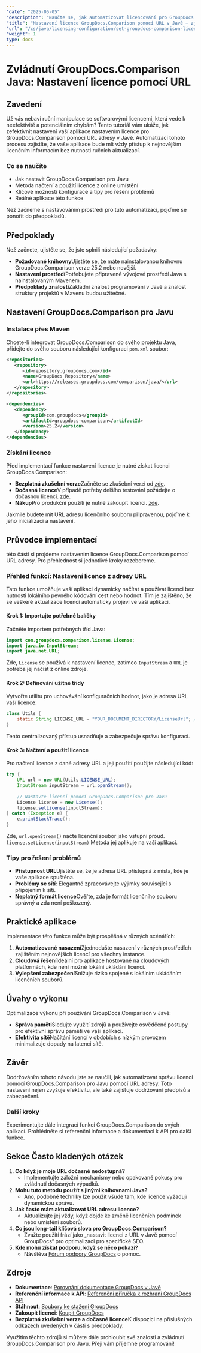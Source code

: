 ```yaml
---
"date": "2025-05-05"
"description": "Naučte se, jak automatizovat licencování pro GroupDocs.Comparison pomocí URL adresy v Javě. Zjednodušte si nastavení a zajistěte si vždy aktuální licence."
"title": "Nastavení licence GroupDocs.Comparison pomocí URL v Javě – zjednodušení automatizace licencování"
"url": "/cs/java/licensing-configuration/set-groupdocs-comparison-license-url-java/"
"weight": 1
type: docs
---
```

# Zvládnutí GroupDocs.Comparison Java: Nastavení licence pomocí URL

## Zavedení

Už vás nebaví ruční manipulace se softwarovými licencemi, která vede k neefektivitě a potenciálním chybám? Tento tutoriál vám ukáže, jak zefektivnit nastavení vaší aplikace nastavením licence pro GroupDocs.Comparison pomocí URL adresy v Javě. Automatizací tohoto procesu zajistíte, že vaše aplikace bude mít vždy přístup k nejnovějším licenčním informacím bez nutnosti ručních aktualizací.

### Co se naučíte
- Jak nastavit GroupDocs.Comparison pro Javu
- Metoda načtení a použití licence z online umístění
- Klíčové možnosti konfigurace a tipy pro řešení problémů
- Reálné aplikace této funkce

Než začneme s nastavováním prostředí pro tuto automatizaci, pojďme se ponořit do předpokladů.

## Předpoklady
Než začnete, ujistěte se, že jste splnili následující požadavky:

- **Požadované knihovny**Ujistěte se, že máte nainstalovanou knihovnu GroupDocs.Comparison verze 25.2 nebo novější.
- **Nastavení prostředí**Potřebujete připravené vývojové prostředí Java s nainstalovaným Mavenem.
- **Předpoklady znalostí**Základní znalost programování v Javě a znalost struktury projektů v Mavenu budou užitečné.

## Nastavení GroupDocs.Comparison pro Javu

### Instalace přes Maven
Chcete-li integrovat GroupDocs.Comparison do svého projektu Java, přidejte do svého souboru následující konfiguraci `pom.xml` soubor:

```xml
<repositories>
   <repository>
      <id>repository.groupdocs.com</id>
      <name>GroupDocs Repository</name>
      <url>https://releases.groupdocs.com/comparison/java/</url>
   </repository>
</repositories>

<dependencies>
   <dependency>
      <groupId>com.groupdocs</groupId>
      <artifactId>groupdocs-comparison</artifactId>
      <version>25.2</version>
   </dependency>
</dependencies>
```

### Získání licence
Před implementací funkce nastavení licence je nutné získat licenci GroupDocs.Comparison:
- **Bezplatná zkušební verze**Začněte se zkušební verzí od [zde](https://releases.groupdocs.com/comparison/java/).
- **Dočasná licence**V případě potřeby delšího testování požádejte o dočasnou licenci. [zde](https://purchase.groupdocs.com/temporary-license/).
- **Nákup**Pro produkční použití je nutné zakoupit licenci. [zde](https://purchase.groupdocs.com/buy).

Jakmile budete mít URL adresu licenčního souboru připravenou, pojďme k jeho inicializaci a nastavení.

## Průvodce implementací
této části si projdeme nastavením licence GroupDocs.Comparison pomocí URL adresy. Pro přehlednost si jednotlivé kroky rozebereme.

### Přehled funkcí: Nastavení licence z adresy URL
Tato funkce umožňuje vaší aplikaci dynamicky načítat a používat licenci bez nutnosti lokálního pevného kódování cest nebo hodnot. Tím je zajištěno, že se veškeré aktualizace licencí automaticky projeví ve vaší aplikaci.

#### Krok 1: Importujte potřebné balíčky
Začněte importem potřebných tříd Java:

```java
import com.groupdocs.comparison.license.License;
import java.io.InputStream;
import java.net.URL;
```
Zde, `License` se používá k nastavení licence, zatímco `InputStream` a `URL` je potřeba jej načíst z online zdroje.

#### Krok 2: Definování užitné třídy
Vytvořte utilitu pro uchovávání konfiguračních hodnot, jako je adresa URL vaší licence:

```java
class Utils {
    static String LICENSE_URL = "YOUR_DOCUMENT_DIRECTORY/LicenseUrl"; // Nahraďte skutečnou cestou URL licence
}
```
Tento centralizovaný přístup usnadňuje a zabezpečuje správu konfigurací.

#### Krok 3: Načtení a použití licence
Pro načtení licence z dané adresy URL a její použití použijte následující kód:

```java
try {
    URL url = new URL(Utils.LICENSE_URL);
    InputStream inputStream = url.openStream();
    
    // Nastavte licenci pomocí GroupDocs.Comparison pro Javu
    License license = new License();
    license.setLicense(inputStream);
} catch (Exception e) {
    e.printStackTrace();
}
```
Zde, `url.openStream()` načte licenční soubor jako vstupní proud. `license.setLicense(inputStream)` Metoda jej aplikuje na vaši aplikaci.

### Tipy pro řešení problémů
- **Přístupnost URL**Ujistěte se, že je adresa URL přístupná z místa, kde je vaše aplikace spuštěna.
- **Problémy se sítí**: Elegantně zpracovávejte výjimky související s připojením k síti.
- **Neplatný formát licence**Ověřte, zda je formát licenčního souboru správný a zda není poškozený.

## Praktické aplikace
Implementace této funkce může být prospěšná v různých scénářích:
1. **Automatizované nasazení**Zjednodušte nasazení v různých prostředích zajištěním nejnovějších licencí pro všechny instance.
2. **Cloudová řešení**Ideální pro aplikace hostované na cloudových platformách, kde není možné lokální ukládání licencí.
3. **Vylepšení zabezpečení**Snižuje riziko spojené s lokálním ukládáním licenčních souborů.

## Úvahy o výkonu
Optimalizace výkonu při používání GroupDocs.Comparison v Javě:
- **Správa paměti**Sledujte využití zdrojů a používejte osvědčené postupy pro efektivní správu paměti ve vaší aplikaci.
- **Efektivita sítě**Načítání licencí v obdobích s nízkým provozem minimalizuje dopady na latenci sítě.

## Závěr
Dodržováním tohoto návodu jste se naučili, jak automatizovat správu licencí pomocí GroupDocs.Comparison pro Javu pomocí URL adresy. Toto nastavení nejen zvyšuje efektivitu, ale také zajišťuje dodržování předpisů a zabezpečení.

### Další kroky
Experimentujte dále integrací funkcí GroupDocs.Comparison do svých aplikací. Prohlédněte si referenční informace a dokumentaci k API pro další funkce.

## Sekce Často kladených otázek
1. **Co když je moje URL dočasně nedostupná?**
   - Implementujte záložní mechanismy nebo opakované pokusy pro zvládnutí dočasných výpadků.
2. **Mohu tuto metodu použít s jinými knihovnami Java?**
   - Ano, podobné techniky lze použít všude tam, kde licence vyžadují dynamickou správu.
3. **Jak často mám aktualizovat URL adresu licence?**
   - Aktualizujte jej vždy, když dojde ke změně licenčních podmínek nebo umístění souborů.
4. **Co jsou long-tail klíčová slova pro GroupDocs.Comparison?**
   - Zvažte použití frází jako „nastavit licenci z URL v Javě pomocí GroupDocs“ pro optimalizaci pro specifické SEO.
5. **Kde mohu získat podporu, když se něco pokazí?**
   - Návštěva [Fórum podpory GroupDocs](https://forum.groupdocs.com/c/comparison) o pomoc.

## Zdroje
- **Dokumentace**: [Porovnání dokumentace GroupDocs v Javě](https://docs.groupdocs.com/comparison/java/)
- **Referenční informace k API**: [Referenční příručka k rozhraní GroupDocs API](https://reference.groupdocs.com/comparison/java/)
- **Stáhnout**: [Soubory ke stažení GroupDocs](https://releases.groupdocs.com/comparison/java/)
- **Zakoupit licenci**: [Koupit GroupDocs](https://purchase.groupdocs.com/buy)
- **Bezplatná zkušební verze a dočasné licence**K dispozici na příslušných odkazech uvedených v části s předpoklady.

Využitím těchto zdrojů si můžete dále prohloubit své znalosti a zvládnutí GroupDocs.Comparison pro Javu. Přeji vám příjemné programování!